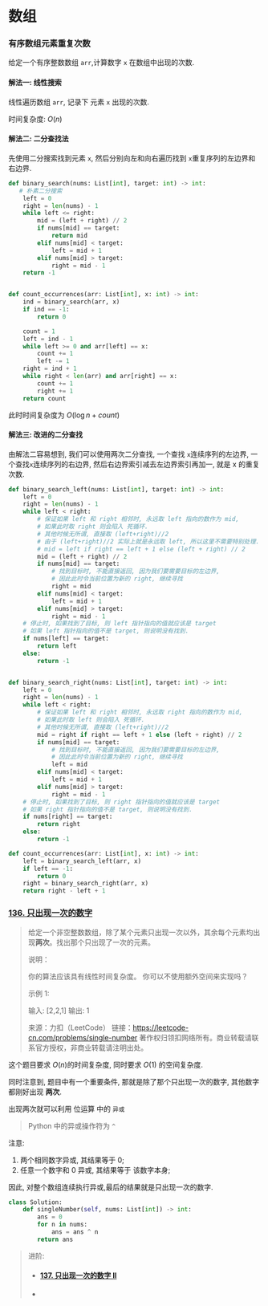 # 数组

### 有序数组元素重复次数

给定一个有序整数数组 `arr`,计算数字 `x` 在数组中出现的次数.

#### 解法一: 线性搜索

线性遍历数组 `arr`, 记录下 元素 `x` 出现的次数.

时间复杂度: $O(n)$

#### 解法二: 二分查找法

先使用二分搜索找到元素 `x`, 然后分别向左和向右遍历找到 `x`重复序列的左边界和右边界.

```python
def binary_search(nums: List[int], target: int) -> int:
   # 朴素二分搜索
    left = 0
    right = len(nums) - 1
    while left <= right:
        mid = (left + right) // 2
        if nums[mid] == target:
            return mid
        elif nums[mid] < target:
            left = mid + 1
        elif nums[mid] > target:
            right = mid - 1
    return -1


def count_occurrences(arr: List[int], x: int) -> int:
    ind = binary_search(arr, x)
    if ind == -1:
        return 0

    count = 1
    left = ind - 1
    while left >= 0 and arr[left] == x:
        count += 1
        left -= 1
    right = ind + 1
    while right < len(arr) and arr[right] == x:
        count += 1
        right += 1
    return count
```

此时时间复杂度为 $O(\log{n} + count)$

#### 解法三: 改进的二分查找

由解法二容易想到, 我们可以使用两次二分查找, 一个查找 `x`连续序列的左边界, 一个查找`x`连续序列的右边界, 然后右边界索引减去左边界索引再加一, 就是 x 的重复次数.

```python
def binary_search_left(nums: List[int], target: int) -> int:
    left = 0
    right = len(nums) - 1
    while left < right:
        # 保证如果 left 和 right 相邻时, 永远取 left 指向的数作为 mid,
        # 如果此时取 right 则会陷入 死循环.
        # 其他时候无所谓, 直接取 (left+right)//2
        # 由于 (left+right)//2 实际上就是永远取 left, 所以这里不需要特别处理.
        # mid = left if right == left + 1 else (left + right) // 2
        mid = (left + right) // 2
        if nums[mid] == target:
            # 找到目标时, 不能直接返回, 因为我们要需要目标的左边界,
            # 因此此时令当前位置为新的 right, 继续寻找
            right = mid
        elif nums[mid] < target:
            left = mid + 1
        elif nums[mid] > target:
            right = mid - 1
    # 停止时, 如果找到了目标, 则 left 指针指向的值就应该是 target
    # 如果 left 指针指向的值不是 target, 则说明没有找到.
    if nums[left] == target:
        return left
    else:
        return -1


def binary_search_right(nums: List[int], target: int) -> int:
    left = 0
    right = len(nums) - 1
    while left < right:
        # 保证如果 left 和 right 相邻时, 永远取 right 指向的数作为 mid,
        # 如果此时取 left 则会陷入 死循环.
        # 其他时候无所谓, 直接取 (left+right)//2
        mid = right if right == left + 1 else (left + right) // 2
        if nums[mid] == target:
            # 找到目标时, 不能直接返回, 因为我们要需要目标的左边界,
            # 因此此时令当前位置为新的 right, 继续寻找
            left = mid
        elif nums[mid] < target:
            left = mid + 1
        elif nums[mid] > target:
            right = mid - 1
    # 停止时, 如果找到了目标, 则 right 指针指向的值就应该是 target
    # 如果 right 指针指向的值不是 target, 则说明没有找到.
    if nums[right] == target:
        return right
    else:
        return -1

def count_occurrences(arr: List[int], x: int) -> int:
    left = binary_search_left(arr, x)
    if left == -1:
        return 0
    right = binary_search_right(arr, x)
    return right - left + 1 
```

### [136. 只出现一次的数字](https://leetcode-cn.com/problems/single-number/)

> 给定一个非空整数数组，除了某个元素只出现一次以外，其余每个元素均出现**两次**。找出那个只出现了一次的元素。
>
> 说明：
>
> 你的算法应该具有线性时间复杂度。 你可以不使用额外空间来实现吗？
>
> 示例 1:
>
> 输入: [2,2,1]
> 输出: 1
>
> 来源：力扣（LeetCode）
> 链接：<https://leetcode-cn.com/problems/single-number>
> 著作权归领扣网络所有。商业转载请联系官方授权，非商业转载请注明出处。

这个题目要求 $O(n)$的时间复杂度, 同时要求 $O(1)$ 的空间复杂度.

同时注意到, 题目中有一个重要条件, 那就是除了那个只出现一次的数字, 其他数字都刚好出现 **两次**.

出现两次就可以利用 位运算 中的 `异或`

> Python 中的异或操作符为 `^`

注意:

1. 两个相同数字异或, 其结果等于 0;
2. 任意一个数字和 0 异或, 其结果等于 该数字本身;

因此, 对整个数组连续执行异或,最后的结果就是只出现一次的数字.

```python
class Solution:
    def singleNumber(self, nums: List[int]) -> int:
        ans = 0
        for n in nums:
            ans = ans ^ n
        return ans
```

> 进阶:
>
> + #### [137. 只出现一次的数字 II](https://leetcode-cn.com/problems/single-number-ii/)
>
> +
